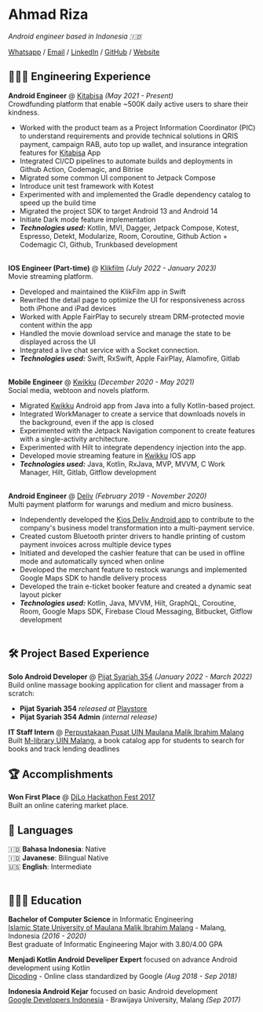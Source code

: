 # Ahmad Riza
_Android engineer based in Indonesia 🇮🇩_ <br>

[Whatsapp](https://wa.me/62895359672090) / [Email](mailto:riza.public@gmail.com) / [LinkedIn](https://www.linkedin.com/in/ahmadriza/) / [GitHub](https://github.com/ahmadriza/) / [Website](https://ahmadriza.github.io/) 

## 👨🏽‍💻 Engineering Experience

**Android Engineer** @ [Kitabisa](https://kitabisa.com/) _(May 2021 - Present)_ <br>
Crowdfunding platform that enable ~500K daily active users to share their kindness.
  - Worked with the product team as a Project Information Coordinator (PIC) to understand requirements and provide technical solutions in QRIS payment, campaign RAB, auto top up wallet, and insurance integration features for [Kitabisa](https://play.google.com/store/apps/details?id=com.kitabisa.android) App
  - Integrated CI/CD pipelines to automate builds and deployments in Github Action, Codemagic, and Bitrise
  - Migrated some common UI component to Jetpack Compose
  - Introduce unit test framework with Kotest
  - Experimented with and implemented the Gradle dependency catalog to speed up the build time
  - Migrated the project SDK to target Android 13 and Android 14
  - Initiate Dark mode feature implementation
  - **_Technologies used:_** Kotlin, MVI, Dagger, Jetpack Compose, Kotest, Espresso, Detekt, Modularize, Room, Coroutine, Github Action + Codemagic CI, Github, Trunkbased development
<br><br>

**IOS Engineer (Part-time)** @ [Klikfilm](https://klikfilm.com/) _(July 2022 - January 2023)_ <br>
Movie streaming platform.
- Developed and maintained the KlikFilm app in Swift
- Rewrited the detail page to optimize the UI for responsiveness across both iPhone and iPad devices
- Worked with Apple FairPlay to securely stream DRM-protected movie content within the app
- Handled the movie download service and manage the state to be displayed across the UI
- Integrated a live chat service with a Socket connection.
- **_Technologies used:_** Swift, RxSwift, Apple FairPlay, Alamofire, Gitlab
<br><br>

**Mobile Engineer** @ [Kwikku](https://kwikku.com/) _(December 2020 - May 2021)_ <br>
Social media, webtoon and novels platform.
- Migrated [Kwikku](https://play.google.com/store/apps/details?id=com.kwikku.android) Android app from Java into a fully Kotlin-based project.
- Integrated WorkManager to create a service that downloads novels in the background, even if the app is closed
- Experimented with the Jetpack Navigation component to create features with a single-activity architecture.
- Experimented with Hilt to integrate dependency injection into the app.
- Developed movie streaming feature in [Kwikku](https://www.kwikku.com/post/1470662) IOS app
- **_Technologies used:_** Java, Kotlin, RxJava, MVP, MVVM, C Work Manager, Hilt, Gitlab, Gitflow development
<br><br>

**Android Engineer** @ [Deliv](https://deliv.co.id/) _(February 2019 - November 2020)_ <br>
Multi payment platform for warungs and medium and micro business.
- Independently developed the [Kios Deliv Android app](https://play.google.com/store/apps/details?id=id.co.deliv.kios) to contribute to the company's business model transformation into a multi-payment service.
- Created custom Bluetooth printer drivers to handle printing of custom payment invoices across multiple device types
- Initiated and developed the cashier feature that can be used in offline mode and automatically synced when online
- Developed the merchant feature to restock warungs and implemented Google Maps SDK to handle delivery process
- Developed the train e-ticket booker feature and created a dynamic seat layout picker
- **_Technologies used:_** Kotlin, Java, MVVM, Hilt, GraphQL, Coroutine, Room, Google Maps SDK, Firebase Cloud Messaging, Bitbucket, Gitflow development
<br><br>

## 🛠️ Project Based Experience

**Solo Android Developer** @ [Pijat Syariah 354](https://pijatsyariah354.com/) _(January 2022 - March 2022)_<br>
Build online massage booking application for client and massager from a scratch:
  - **Pijat Syariah 354** _released at_ [Playstore](https://play.google.com/store/apps/details?id=com.pijatsyariah354.android)
  - **Pijat Syariah 354 Admin** _(internal release)_

**IT Staff Intern** @ [Perpustakaan Pusat UIN Maulana Malik Ibrahim Malang](https://library.uin-malang.ac.id/)
Built [M-library UIN Malang](https://play.google.com/store/apps/details?id=id.ac.uin_malang.library.m_library), a book catalog app for students to search for books and track lending deadlines

## 🏆 Accomplishments

**Won First Place** @ [DiLo Hackathon Fest 2017](https://www.goodnewsfromindonesia.id/2017/11/25/serentak-di-10-kota-dilo-hackhaton-2017-tumbuhkan-sumberdaya-digital-indonesia)<br>
Built an online catering market place.

## 💬 Languages

🇮🇩 **Bahasa Indonesia**: Native <br>
🇮🇩 **Javanese**: Bilingual Native <br>
🇺🇸 **English**: Intermediate
<br><br>

## 👨🏼‍🎓 Education

**Bachelor of Computer Science** in Informatic Engineering<br>
[Islamic State University of Maulana Malik Ibrahim Malang](https://www.uin-malang.ac.id/) - Malang, Indonesia _(2016 - 2020)_<br>
Best graduate of Informatic Engineering Major with 3.80/4.00 GPA

**Menjadi Kotlin Android Develiper Expert** focused on advance Android development using Kotlin<br>
[Dicoding](https://www.dicoding.com/) - Online class standardized by Google _(Aug 2018 - Sep 2018)_ <br>

**Indonesia Android Kejar** focused on basic Android development<br>
[Google Developers Indonesia](https://events.withgoogle.com/googledeveloperskejar/)  - Brawijaya University, Malang _(Sep 2017)_
